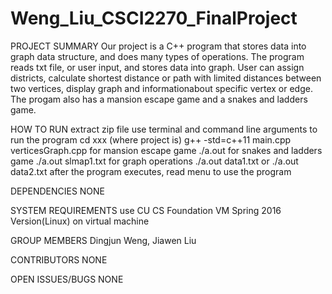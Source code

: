 # Weng_Liu_CSCI2270_FinalProject

PROJECT SUMMARY
Our project is a C++ program that stores data into graph data structure, and
does many types of operations. The program reads txt file, or user input,
and stores data into graph. User can assign districts, calculate shortest 
distance or path with limited distances between two vertices, display graph 
and informationabout specific vertex or edge. The progam also has a mansion
escape game and a snakes and ladders game.

HOW TO RUN
extract zip file
use terminal and command line arguments to run the program
cd xxx (where project is)
g++ -std=c++11 main.cpp verticesGraph.cpp
for mansion escape game ./a.out
for snakes and ladders game ./a.out slmap1.txt
for graph operations ./a.out data1.txt or ./a.out data2.txt
after the program executes, read menu to use the program

DEPENDENCIES
NONE

SYSTEM REQUIREMENTS
use CU CS Foundation VM Spring 2016 Version(Linux) on virtual machine

GROUP MEMBERS
Dingjun Weng, Jiawen Liu

CONTRIBUTORS
NONE

OPEN ISSUES/BUGS
NONE

